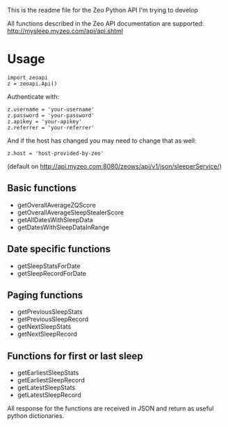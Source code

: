 This is the readme file for the Zeo Python API I'm trying to develop

All functions described in the Zeo API documentation are supported: http://mysleep.myzeo.com/api/api.shtml

# Usage

	import zeoapi
	z = zeoapi.Api()

Authenticate with:

	z.username = 'your-username'
	z.password = 'your-password'
	z.apikey = 'your-apikey'
	z.referrer = 'your-referrer'

And if the host has changed you may need to change that as well:

	z.host = 'host-provided-by-zeo'
	
(default on http://api.myzeo.com:8080/zeows/api/v1/json/sleeperService/)


## Basic functions

*	getOverallAverageZQScore
*	getOverallAverageSleepStealerScore
*	getAllDatesWithSleepData
*	getDatesWithSleepDataInRange
	
## Date specific functions
	
*	getSleepStatsForDate
*	getSleepRecordForDate
	
## Paging functions
	
*	getPreviousSleepStats
*	getPreviousSleepRecord
*	getNextSleepStats
*	getNextSleepRecord
	
## Functions for first or last sleep

*	getEarliestSleepStats
*	getEarliestSleepRecord
*	getLatestSleepStats
*	getLatestSleepRecord
	
All response for the functions are received in JSON and return as useful python dictionaries.
